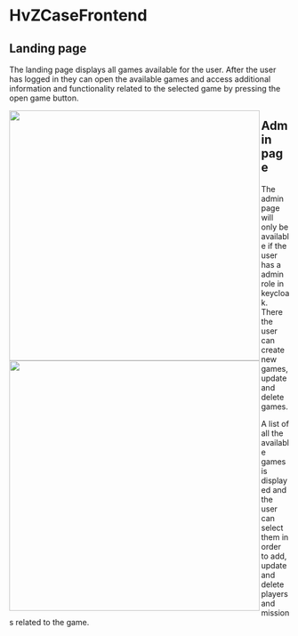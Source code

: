 # HvZCaseFrontend

## Landing page

The landing page displays all games available for the user. After the user has logged in they can open the available games and access additional information and functionality related to the selected game by pressing the open game button.

<img align="left" width=450 src="https://i.imgur.com/t3SpkHo.png">
<img align="left" width=450 src="https://i.imgur.com/W8brwqc.png">

## Admin page 
The admin page will only be available if the user has a admin role in keycloak. There the user can create new games, update and delete games. 

A list of all the available games is displayed and the user can select them in order to add, update and delete players and missions related to the game.
